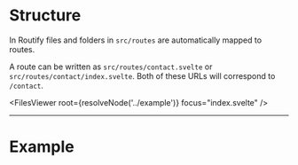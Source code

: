 <script>
    import { resolveNode } from '@roxi/routify'
    import FilesViewer from '#cmp/FilesViewer.svelte'
    import Example from '#cmp/Example.svelte'
</script>

# Structure

In Routify files and folders in `src/routes` are automatically mapped to routes.

A route can be written as `src/routes/contact.svelte` or `src/routes/contact/index.svelte`. Both of these URLs will correspond to `/contact`.

<FilesViewer root={resolveNode('../example')} focus="index.svelte" />

---

# Example
<Example offset="../example" />
